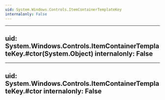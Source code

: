 ```yaml
---
uid: System.Windows.Controls.ItemContainerTemplateKey
internalonly: False
---
```


---
uid: System.Windows.Controls.ItemContainerTemplateKey.#ctor(System.Object)
internalonly: False
---

---
uid: System.Windows.Controls.ItemContainerTemplateKey.#ctor
internalonly: False
---
